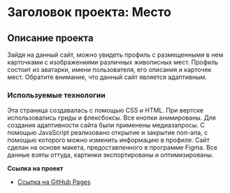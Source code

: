 # Заголовок проекта: Место

## Описание проекта
Зайдя на данный сайт, можно увидеть профиль с размещенными в нем карточками с изображениями различных живописных мест. Профиль состоит из аватарки, имени пользователя, его описания и карточек мест.
Обратите внимание, что данный сайт является адаптивным.

### Используемые технологии
Эта страница создавалась с помощью CSS и HTML. При вертске использовались гриды и флексбоксы. Все кнопки анимированы. Для создания адаптивности сайта были применены медиазапросы.
С помощью JavaScript реализовано открытие и закрытие поп-апа, с помощью которого можно изменить информацию в профиле.
Сайт сделан на основе макета, предоставленного в программе Figma. Все данные взяты оттуда, картинки экспортированы и оптимизированы.

**Ссылка на проект**

* [Ссылка на GitHub Pages](https://emelyanova-arina-29.github.io/russian-travel)
